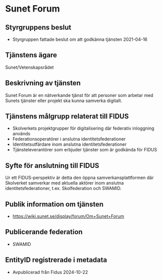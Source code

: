 # Sunet Forum

## Styrgruppens beslut
* Styrgruppen fattade beslut om att godkänna tjänsten 2021-04-16

## Tjänstens ägare
Sunet/Vetenskapsrådet

## Beskrivning av tjänsten
Sunet Forum är en nätverkande tjänst för att personer som arbetar med Sunets tjänster eller projekt ska kunna samverka digitalt.

## Tjänstens målgrupp relaterat till FIDUS
* Skolverkets projektgrupper för digitalisering där federativ inloggning används
* Federationsoperatörer i anslutna identitetsfederationer
* Identitetsutfärdare inom anslutna identitetsfederationer
* Tjänsteleverantörer som erbjuder tjänster som är godkända för FIDUS

## Syfte för anslutning till FIDUS
Ur ett FIDUS-perspektiv är detta den öppna samverkansplattformen där Skolverket samverkar med aktuella aktörer inom anslutna identitetsfederationer, t.ex. Skolfederation och SWAMID.

## Publik information om tjänsten
-  https://wiki.sunet.se/display/forum/Om+Sunet+Forum

## Publicerande federation
- SWAMID

## EntityID registrerade i metadata
- Avpublicerad från Fidus 2024-10-22
